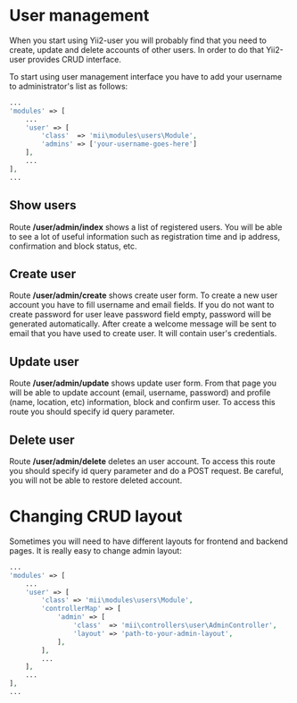 User management
===============

When you start using Yii2-user you will probably find that you need to create, update and delete accounts of other users.
In order to do that Yii2-user provides CRUD interface.

To start using user management interface you have to add your username to administrator's list as follows:


```php
...
'modules' => [
    ...
    'user' => [
        'class'  => 'mii\modules\users\Module',
        'admins' => ['your-username-goes-here']
    ],
    ...
],
...
```

Show users
----------

Route **/user/admin/index** shows a list of registered users. You will be able to see a lot of useful information such
as registration time and ip address, confirmation and block status, etc.

Create user
-----------

Route **/user/admin/create** shows create user form. To create a new user account you have to fill username and email
fields. If you do not want to create password for user leave password field empty, password will be generated automatically.
After create a welcome message will be sent to email that you have used to create user. It will contain user's credentials.

Update user
-----------

Route **/user/admin/update** shows update user form. From that page you will be able to update account (email, username,
password) and profile (name, location, etc) information, block and confirm user. To access this route you should specify
id query parameter.

Delete user
-----------

Route **/user/admin/delete** deletes an user account. To access this route you should specify id query parameter and do
a POST request. Be careful, you will not be able to restore deleted account.

Changing CRUD layout
====================

Sometimes you will need to have different layouts for frontend and backend pages. It is really easy to change admin layout:

```php
...
'modules' => [
    ...
    'user' => [
        'class' => 'mii\modules\users\Module',
        'controllerMap' => [
            'admin' => [
                'class'  => 'mii\controllers\user\AdminController',
                'layout' => 'path-to-your-admin-layout',
            ],
        ],
        ...
    ],
    ...
],
...
```
